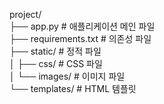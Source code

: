 project/ <br>
├── app.py               # 애플리케이션 메인 파일<br>
├── requirements.txt     # 의존성 파일<br> 
├── static/              # 정적 파일 <br>
│   ├── css/             # CSS 파일 <br>
│   └── images/          # 이미지 파일 <br>
└── templates/           # HTML 템플릿 <br>
